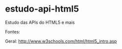 estudo-api-html5
================

Estudo das APIs do HTML5 e mais

Fontes:

Geral: http://www.w3schools.com/html/html5_intro.asp
